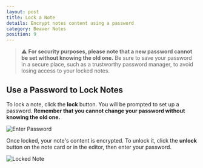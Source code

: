 ```yaml
---
layout: post
title: Lock a Note
details: Encrypt notes content using a password
category: Beaver Notes
position: 9
---
```


> ⚠️ **For security purposes, please note that a new password cannot be set without knowing the old one.** Be sure to save your password in a secure place, such as a trustworthy password manager, to avoid losing access to your locked notes.  

## Use a Password to Lock Notes  

To lock a note, click the **lock** button. You will be prompted to set up a password. **Remember that you cannot change your password without knowing the old one.**  

![Enter Password]({{base.url}}/assets/img/docs/lock-notes/enter-password.png)  

Once locked, your note's content is encrypted. To unlock it, click the **unlock** button on the note card or in the editor, then enter your password.  

![Locked Note]({{base.url}}/assets/img/docs/lock-notes/locked-note.png)  